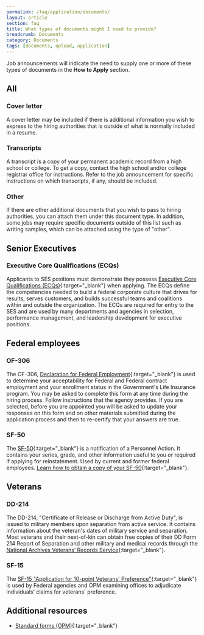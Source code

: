 ```yaml
---
permalink: /faq/application/documents/
layout: article
section: faq
title: What types of documents might I need to provide?
breadcrumb: Documents
category: Documents
tags: [documents, upload, application]
---
```


Job announcements will indicate the need to supply one or more of these types of documents in the **How to Apply** section.

## All

### Cover letter

A cover letter may be included if there is additional information you wish to express to the hiring authorities that is outside of what is normally included in a resume.

### Transcripts

A transcript is a copy of your permanent academic record from a high school or college. To get a copy, contact the high school and/or college registrar office for instructions. Refer to the job announcement for specific instructions on which transcripts, if any, should be included.

### Other

If there are other additional documents that you wish to pass to hiring authorities, you can attach them under this document type. In addition, some jobs may require specific documents outside of this list such as writing samples, which can be attached using the type of "other".


## Senior Executives

### Executive Core Qualifications (ECQs)

Applicants to SES positions must demonstrate they possess [Executive Core Qualifications (ECQs)](https://www.opm.gov/policy-data-oversight/senior-executive-service/executive-core-qualifications/){:target="_blank"} when applying. The ECQs define the competencies needed to build a federal corporate culture that drives for results, serves customers, and builds successful teams and coalitions within and outside the organization. The ECQs are required for entry to the SES and are used by many departments and agencies in selection, performance management, and leadership development for executive positions.

## Federal employees

### OF-306

The OF-306, [Declaration for Federal Employment](https://www.opm.gov/forms/Optional-forms/){:target="_blank"} is used to determine your acceptability for Federal and Federal contract employment and your enrollment status in the Government's Life Insurance program. You may be asked to complete this form at any time during the hiring process. Follow instructions that the agency provides. If you are selected, before you are appointed you will be asked to update your responses on this form and on other materials submitted during the application process and then to re-certify that your answers are true.

### SF-50

The [SF-50](https://www.opm.gov/forms/standard-forms/){:target="_blank"} is a notification of a Personnel Action. It contains your series, grade, and other information useful to you or required if applying for reinstatement. Used by current and former federal employees. [Learn how to obtain a copy of your SF-50](http://www.archives.gov/st-louis/civilian-personnel/index.html){:target="_blank"}.

## Veterans

### DD-214

The DD-214, "Certificate of Release or Discharge from Active Duty", is issued to military members upon separation from active service. It contains information about the veteran's dates of military service and separation. Most veterans and their next-of-kin can obtain free copies of their DD Form 214 Report of Separation and other military and medical records through the [National Archives Veterans’ Records Service](http://www.archives.gov/veterans/military-service-records/){:target="_blank"}.

### SF-15

The [SF-15 "Application for 10-point Veterans' Preference"](https://www.opm.gov/forms/standard-forms/){:target="_blank"} is used by Federal agencies and OPM examining offices to adjudicate individuals' claims for veterans' preference.


## Additional resources

* [Standard forms (OPM)](https://www.opm.gov/forms/standard-forms/){:target="_blank"}
